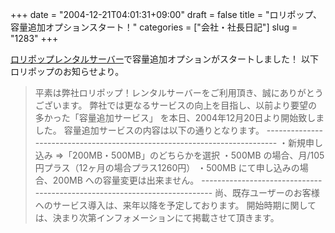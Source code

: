 +++
date = "2004-12-21T04:01:31+09:00"
draft = false
title = "ロリポップ、容量追加オプションスタート！"
categories = ["会社・社長日記"]
slug = "1283"
+++

<a href="http://lolipop.jp" target="_blank">ロリポップレンタルサーバー</a>で容量追加オプションがスタートしました！
以下ロリポップのお知らせより。
<blockquote>平素は弊社ロリポップ！レンタルサーバーをご利用頂き、誠にありがとうございます。
弊社では更なるサービスの向上を目指し、以前より要望の多かった「容量追加サービス」
を本日、2004年12月20日より開始致しました。
容量追加サービスの内容は以下の通りとなります。
--------------------------------------------------------------------------
・新規申し込み ⇒「200MB・500MB」のどちらかを選択
・500MB の場合、月/105円プラス（12ヶ月の場合プラス1260円）
・500MB にて申し込みの場合、200MB への容量変更は出来ません。
--------------------------------------------------------------------------
尚、既存ユーザーのお客様へのサービス導入は、来年以降を予定しております。
開始時期に関しては、決まり次第インフォメーションにて掲載させて頂きます。</blockquote>
